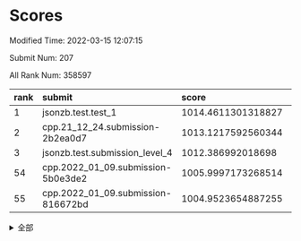 # Scores

Modified Time: 2022-03-15 12:07:15

Submit Num: 207

All Rank Num: 358597

| rank |               submit               |       score        |       sigma        | pk_num |
| :--- | :--------------------------------- | :----------------- | :----------------- | :----- |
| 1    | jsonzb.test.test_1                 | 1014.4611301318827 | 0.8251398324272431 | 6928   |
| 2    | cpp.21_12_24.submission-2b2ea0d7   | 1013.1217592560344 | 0.8159936407048742 | 6932   |
| 3    | jsonzb.test.submission_level_4     | 1012.386992018698  | 0.7949920535990296 | 6930   |
| 54   | cpp.2022_01_09.submission-5b0e3de2 | 1005.9997173268514 | 0.7147477272813955 | 6930   |
| 55   | cpp.2022_01_09.submission-816672bd | 1004.9523654887255 | 0.7203912249376613 | 6925   |


<details>
<summary>全部</summary>

| rank |                 submit                 |       score        |       sigma        | pk_num |
| :--- | :------------------------------------- | :----------------- | :----------------- | :----- |
| 1    | jsonzb.test.test_1                     | 1014.4611301318827 | 0.8251398324272431 | 6928   |
| 2    | cpp.21_12_24.submission-2b2ea0d7       | 1013.1217592560344 | 0.8159936407048742 | 6932   |
| 3    | jsonzb.test.submission_level_4         | 1012.386992018698  | 0.7949920535990296 | 6930   |
| 4    | gobigger.level_3.submission_level_3_31 | 1011.3909357517593 | 0.7506632131474547 | 6927   |
| 5    | gobigger.level_3.submission_level_3_43 | 1011.2363364514732 | 0.7725697633428299 | 6920   |
| 6    | gobigger.level_3.submission_level_3_35 | 1011.2253102225216 | 0.7707188749971404 | 6931   |
| 7    | gobigger.level_3.submission_level_3_1  | 1011.1775925735428 | 0.7592241331852903 | 6928   |
| 8    | gobigger.level_3.submission_level_3_49 | 1011.1585049905117 | 0.7604083436163955 | 6929   |
| 9    | gobigger.level_3.submission_level_3_4  | 1011.1343303959331 | 0.7765076058268722 | 6930   |
| 10   | gobigger.level_3.submission_level_3_20 | 1011.0696203156888 | 0.7542832547511213 | 6931   |
| 11   | gobigger.level_3.submission_level_3_45 | 1010.9516171356311 | 0.7856411451123462 | 6932   |
| 12   | gobigger.level_3.submission_level_3_17 | 1010.8532619494252 | 0.774876749032896  | 6927   |
| 13   | gobigger.level_3.submission_level_3_16 | 1010.7711154191683 | 0.7550453042058697 | 6930   |
| 14   | gobigger.level_3.submission_level_3_18 | 1010.6802909693868 | 0.7741324634612962 | 6930   |
| 15   | gobigger.level_3.submission_level_3_38 | 1010.5882812799257 | 0.7758245095085559 | 6932   |
| 16   | gobigger.level_3.submission_level_3_12 | 1010.54571944358   | 0.7687636587421796 | 6932   |
| 17   | gobigger.level_3.submission_level_3_22 | 1010.5403077526902 | 0.7590204352462184 | 6931   |
| 18   | gobigger.level_3.submission_level_3_39 | 1010.5309052634772 | 0.7731760881371115 | 6933   |
| 19   | gobigger.level_3.submission_level_3_33 | 1010.5099647607296 | 0.7515373824658929 | 6927   |
| 20   | gobigger.level_3.submission_level_3_10 | 1010.492758441507  | 0.7507117765497617 | 6927   |
| 21   | gobigger.level_3.submission_level_3_15 | 1010.4772315197623 | 0.7546000933889412 | 6928   |
| 22   | gobigger.level_3.submission_level_3_13 | 1010.4679191218097 | 0.7432560663442791 | 6930   |
| 23   | gobigger.level_3.submission_level_3_11 | 1010.4183570222134 | 0.748235814103726  | 6930   |
| 24   | gobigger.level_3.submission_level_3_6  | 1010.3040878495914 | 0.7783876890421055 | 6931   |
| 25   | gobigger.level_3.submission_level_3_24 | 1010.2851491882273 | 0.7644855378910927 | 6930   |
| 26   | gobigger.level_3.submission_level_3_14 | 1010.2326062492302 | 0.7528139276856389 | 6929   |
| 27   | gobigger.level_3.submission_level_3_40 | 1010.1284850619309 | 0.7643829292658009 | 6930   |
| 28   | gobigger.level_3.submission_level_3_47 | 1010.0874102152869 | 0.7611875295370905 | 6934   |
| 29   | gobigger.level_3.submission_level_3_36 | 1010.0559071539304 | 0.7619938526966323 | 6929   |
| 30   | gobigger.level_3.submission_level_3_9  | 1010.0392871039662 | 0.76186044019755   | 6931   |
| 31   | gobigger.level_3.submission_level_3_48 | 1010.007112704885  | 0.7686491787658469 | 6935   |
| 32   | gobigger.level_3.submission_level_3_27 | 1009.9818457398464 | 0.7660351577892308 | 6931   |
| 33   | gobigger.level_3.submission_level_3_8  | 1009.9695881498462 | 0.7675080487662872 | 6937   |
| 34   | gobigger.level_3.submission_level_3_5  | 1009.9499541698342 | 0.7674058573357502 | 6930   |
| 35   | gobigger.level_3.submission_level_3_29 | 1009.904250688895  | 0.7378525341283904 | 6928   |
| 36   | gobigger.level_3.submission_level_3_2  | 1009.8705001694951 | 0.7498807139476014 | 6931   |
| 37   | gobigger.level_3.submission_level_3_26 | 1009.8458446337725 | 0.7455375483530238 | 6929   |
| 38   | gobigger.level_3.submission_level_3_3  | 1009.7780516986978 | 0.7531359809562018 | 6927   |
| 39   | gobigger.level_3.submission_level_3_46 | 1009.6833610559762 | 0.7677995443658222 | 6930   |
| 40   | gobigger.level_3.submission_level_3_28 | 1009.6264325554687 | 0.7673315910327277 | 6930   |
| 41   | gobigger.level_3.submission_level_3_37 | 1009.6087361164939 | 0.7528538727410045 | 6929   |
| 42   | gobigger.level_3.submission_level_3_23 | 1009.564320649369  | 0.7428016154472694 | 6929   |
| 43   | gobigger.level_3.submission_level_3_41 | 1009.5335397944059 | 0.7417046157836584 | 6928   |
| 44   | gobigger.level_3.submission_level_3_42 | 1009.450976946025  | 0.7608416300390373 | 6931   |
| 45   | gobigger.level_3.submission_level_3_19 | 1009.3207344584383 | 0.7456867834925096 | 6929   |
| 46   | gobigger.level_3.submission_level_3_44 | 1009.2779151698016 | 0.768321405492077  | 6925   |
| 47   | gobigger.level_3.submission_level_3_25 | 1009.1972358460632 | 0.7433438957954953 | 6932   |
| 48   | gobigger.level_3.submission_level_3_30 | 1009.0530041079902 | 0.7448984048052084 | 6929   |
| 49   | gobigger.level_3.submission_level_3_21 | 1008.9319471550237 | 0.7497342739769022 | 6930   |
| 50   | gobigger.level_3.submission_level_3_7  | 1008.923282038938  | 0.7338529180220135 | 6926   |
| 51   | gobigger.level_3.submission_level_3_34 | 1008.4996870980597 | 0.7704324849319931 | 6928   |
| 52   | gobigger.level_3.submission_level_3_32 | 1008.4733489405421 | 0.7561055136255332 | 6928   |
| 53   | gobigger.level_3.submission_level_3_0  | 1007.468386876696  | 0.7325669803532232 | 6928   |
| 54   | cpp.2022_01_09.submission-5b0e3de2     | 1005.9997173268514 | 0.7147477272813955 | 6930   |
| 55   | cpp.2022_01_09.submission-816672bd     | 1004.9523654887255 | 0.7203912249376613 | 6925   |
| 56   | gobigger.level_1.submission_level_1_7  | 1004.44088270802   | 0.7211756581822242 | 6930   |
| 57   | gobigger.level_1.submission_level_1_35 | 1004.2978761617961 | 0.7330070287538037 | 6928   |
| 58   | gobigger.level_1.submission_level_1_27 | 1004.2220283145881 | 0.7223204136946287 | 6927   |
| 59   | gobigger.level_1.submission_level_1_4  | 1004.2027896019704 | 0.704590625085004  | 6930   |
| 60   | gobigger.level_1.submission_level_1_17 | 1004.1137574782496 | 0.726047259027488  | 6932   |
| 61   | gobigger.level_1.submission_level_1_1  | 1004.0849296102955 | 0.7206048064202479 | 6928   |
| 62   | gobigger.level_1.submission_level_1_11 | 1004.0504544067173 | 0.7112351793182309 | 6928   |
| 63   | gobigger.level_1.submission_level_1_19 | 1004.0213205816945 | 0.7246121475199566 | 6927   |
| 64   | gobigger.level_1.submission_level_1_9  | 1003.8685292660309 | 0.7134607486920586 | 6934   |
| 65   | gobigger.level_1.submission_level_1_47 | 1003.7766633280442 | 0.7181359406253779 | 6931   |
| 66   | gobigger.level_1.submission_level_1_37 | 1003.7416218490517 | 0.7227268653339324 | 6932   |
| 67   | gobigger.level_1.submission_level_1_32 | 1003.7067783686535 | 0.7167215765145869 | 6927   |
| 68   | gobigger.level_1.submission_level_1_14 | 1003.6839325485585 | 0.7172524928739497 | 6932   |
| 69   | gobigger.level_1.submission_level_1_16 | 1003.6791655809554 | 0.7104677927193477 | 6932   |
| 70   | gobigger.level_1.submission_level_1_21 | 1003.6344569789738 | 0.714521746986835  | 6927   |
| 71   | gobigger.level_1.submission_level_1_2  | 1003.6146231368849 | 0.7173833999819813 | 6934   |
| 72   | gobigger.level_1.submission_level_1_26 | 1003.5554435562141 | 0.697592961589104  | 6927   |
| 73   | gobigger.level_1.submission_level_1_13 | 1003.5188062917364 | 0.7149942556421907 | 6934   |
| 74   | gobigger.level_1.submission_level_1_34 | 1003.4748693604421 | 0.7251016032142693 | 6929   |
| 75   | gobigger.level_1.submission_level_1_42 | 1003.4724771826452 | 0.7134465369527103 | 6922   |
| 76   | gobigger.level_1.submission_level_1_5  | 1003.4253933124904 | 0.710176130319083  | 6927   |
| 77   | gobigger.level_1.submission_level_1_24 | 1003.3286893309477 | 0.7170957043667352 | 6924   |
| 78   | gobigger.level_1.submission_level_1_18 | 1003.3215534031202 | 0.7156297201057462 | 6937   |
| 79   | gobigger.level_1.submission_level_1_43 | 1003.3056326819586 | 0.719729809554467  | 6930   |
| 80   | gobigger.level_1.submission_level_1_15 | 1003.267853063729  | 0.7124792556109922 | 6929   |
| 81   | gobigger.level_1.submission_level_1_39 | 1003.2585135202346 | 0.7198844714944949 | 6928   |
| 82   | gobigger.level_1.submission_level_1_41 | 1003.1949676873878 | 0.7259145414307375 | 6927   |
| 83   | gobigger.level_1.submission_level_1_20 | 1003.1481838022196 | 0.704509918000522  | 6925   |
| 84   | gobigger.level_1.submission_level_1_45 | 1003.1222749265854 | 0.7126228382257449 | 6932   |
| 85   | gobigger.level_1.submission_level_1_22 | 1003.063939851759  | 0.7152306987942655 | 6928   |
| 86   | gobigger.level_1.submission_level_1_48 | 1003.062241018096  | 0.7105461671377268 | 6926   |
| 87   | gobigger.level_1.submission_level_1_40 | 1002.9772523772284 | 0.7068800965369815 | 6928   |
| 88   | gobigger.level_1.submission_level_1_29 | 1002.8896050583427 | 0.7149912609698557 | 6930   |
| 89   | gobigger.level_1.submission_level_1_49 | 1002.8203543169944 | 0.7049288993577346 | 6928   |
| 90   | gobigger.level_1.submission_level_1_31 | 1002.8017222689581 | 0.711105724514171  | 6929   |
| 91   | gobigger.level_1.submission_level_1_12 | 1002.7942202045954 | 0.7048212266743166 | 6925   |
| 92   | gobigger.level_1.submission_level_1_10 | 1002.733615426719  | 0.7173155248300135 | 6936   |
| 93   | gobigger.level_1.submission_level_1_46 | 1002.7117218080305 | 0.7139413439154658 | 6931   |
| 94   | gobigger.level_1.submission_level_1_36 | 1002.5311936929685 | 0.7172648048803433 | 6933   |
| 95   | gobigger.level_1.submission_level_1_44 | 1002.4871207806252 | 0.7060598844864292 | 6930   |
| 96   | gobigger.level_1.submission_level_1_0  | 1002.485104012913  | 0.7163664242489325 | 6933   |
| 97   | gobigger.level_1.submission_level_1_28 | 1002.4685141997804 | 0.7052602316565904 | 6932   |
| 98   | gobigger.level_1.submission_level_1_23 | 1002.4583775045479 | 0.7057661143073989 | 6930   |
| 99   | gobigger.level_1.submission_level_1_8  | 1002.4134411358059 | 0.7073072043137303 | 6927   |
| 100  | gobigger.level_1.submission_level_1_25 | 1002.3917171273363 | 0.713808876162328  | 6929   |
| 101  | gobigger.level_1.submission_level_1_30 | 1002.3495121276977 | 0.7164905003056806 | 6932   |
| 102  | gobigger.level_1.submission_level_1_38 | 1002.3199587633574 | 0.7118023041595054 | 6928   |
| 103  | gobigger.level_1.submission_level_1_33 | 1002.310140341547  | 0.7065314045124327 | 6936   |
| 104  | gobigger.level_1.submission_level_1_6  | 1002.1552012075516 | 0.7126802671421482 | 6933   |
| 105  | gobigger.level_1.submission_level_1_3  | 1002.0351164539667 | 0.7095617718340271 | 6932   |
| 106  | gobigger.random.submission_random_19   | 997.4645355386155  | 0.71514762018371   | 6929   |
| 107  | gobigger.random.submission_random_23   | 997.356859969239   | 0.698943884259205  | 6925   |
| 108  | gobigger.random.submission_random_48   | 997.2393121277496  | 0.7121480136783244 | 6933   |
| 109  | gobigger.random.submission_random_39   | 997.1454376577743  | 0.7044980155686461 | 6925   |
| 110  | gobigger.random.submission_random_25   | 996.9114817735132  | 0.7112269611115076 | 6927   |
| 111  | gobigger.random.submission_random_4    | 996.9042951383104  | 0.6962349098871085 | 6927   |
| 112  | gobigger.random.submission_random_13   | 996.9041632877211  | 0.7013266252151479 | 6931   |
| 113  | gobigger.random.submission_random_22   | 996.8203749687618  | 0.702772176254599  | 6928   |
| 114  | gobigger.random.submission_random_20   | 996.7989033242695  | 0.7095002550221897 | 6929   |
| 115  | gobigger.random.submission_random_9    | 996.6545315454042  | 0.7156557061568013 | 6926   |
| 116  | gobigger.random.submission_random_36   | 996.5583676023206  | 0.7111977932940463 | 6931   |
| 117  | gobigger.random.submission_random_29   | 996.3760248271251  | 0.7053753491305308 | 6930   |
| 118  | gobigger.random.submission_random_33   | 996.3596024073069  | 0.7019787690056165 | 6927   |
| 119  | gobigger.random.submission_random_17   | 996.216984249328   | 0.7021775281965789 | 6929   |
| 120  | gobigger.random.submission_random_21   | 996.1640577600012  | 0.7133543619045003 | 6926   |
| 121  | gobigger.random.submission_random_42   | 996.1005280737625  | 0.7118668827448962 | 6932   |
| 122  | gobigger.random.submission_random_30   | 996.0726687632217  | 0.7298780275447372 | 6929   |
| 123  | gobigger.random.submission_random_45   | 996.0374082162385  | 0.718392702502322  | 6930   |
| 124  | gobigger.random.submission_random_15   | 995.9973902923871  | 0.7273708205856285 | 6929   |
| 125  | gobigger.random.submission_random_0    | 995.9751819945096  | 0.700436615920292  | 6932   |
| 126  | gobigger.random.submission_random_10   | 995.948826376468   | 0.716929335014317  | 6927   |
| 127  | gobigger.random.submission_random_18   | 995.9429484585694  | 0.720120951307257  | 6934   |
| 128  | gobigger.random.submission_random_7    | 995.9205706426749  | 0.7280478525085169 | 6936   |
| 129  | gobigger.random.submission_random_16   | 995.8821796097668  | 0.7192414229602441 | 6927   |
| 130  | gobigger.random.submission_random_27   | 995.8459231596881  | 0.7097669938366185 | 6933   |
| 131  | gobigger.random.submission_random_28   | 995.8141853025455  | 0.7173328187158138 | 6927   |
| 132  | gobigger.random.submission_random_6    | 995.8134004683919  | 0.7019398478039204 | 6931   |
| 133  | gobigger.random.submission_random_5    | 995.7787228947017  | 0.7213568511661334 | 6926   |
| 134  | gobigger.random.submission_random_47   | 995.7575942928934  | 0.7117814996827307 | 6931   |
| 135  | gobigger.random.submission_random_3    | 995.7419640304203  | 0.6920556206030299 | 6933   |
| 136  | gobigger.random.submission_random_34   | 995.7365289088326  | 0.7136513055728821 | 6931   |
| 137  | gobigger.random.submission_random_49   | 995.7141566086286  | 0.7041691555213698 | 6927   |
| 138  | gobigger.random.submission_random_43   | 995.706090687372   | 0.7172127651514186 | 6935   |
| 139  | gobigger.random.submission_random_41   | 995.6578123617162  | 0.7036877105955252 | 6928   |
| 140  | gobigger.random.submission_random_12   | 995.6311604614402  | 0.7222834541209598 | 6926   |
| 141  | gobigger.random.submission_random_26   | 995.5973446987192  | 0.7156574245856256 | 6924   |
| 142  | gobigger.random.submission_random_32   | 995.5390011152099  | 0.729821687194099  | 6936   |
| 143  | gobigger.random.submission_random_35   | 995.5035682802137  | 0.7023449623283397 | 6927   |
| 144  | gobigger.random.submission_random_37   | 995.478906547846   | 0.6999000661535496 | 6928   |
| 145  | gobigger.random.submission_random_31   | 995.4787579806928  | 0.7086140136141702 | 6927   |
| 146  | gobigger.random.submission_random_24   | 995.4770578286974  | 0.7145370370436274 | 6931   |
| 147  | gobigger.random.submission_random_14   | 995.4613174067148  | 0.7088729325256492 | 6929   |
| 148  | gobigger.random.submission_random_2    | 995.4080991509994  | 0.7018734874407975 | 6926   |
| 149  | gobigger.random.submission_random_46   | 995.3283673212203  | 0.714147342762421  | 6928   |
| 150  | gobigger.random.submission_random_8    | 995.0740190250045  | 0.7035430775415147 | 6929   |
| 151  | gobigger.random.submission_random_44   | 995.0716389216927  | 0.727046243990415  | 6935   |
| 152  | gobigger.random.submission_random_40   | 995.0439505813292  | 0.714969622647264  | 6928   |
| 153  | gobigger.random.submission_random_38   | 994.9692593943811  | 0.7230414984201364 | 6928   |
| 154  | gobigger.random.submission_random_11   | 994.9466683812736  | 0.7092873830440498 | 6930   |
| 155  | gobigger.level_2.submission_level_2_49 | 994.3794356922959  | 0.7427263365898181 | 6933   |
| 156  | gobigger.random.submission_random_1    | 994.1476297237087  | 0.7198927074964885 | 6930   |
| 157  | gobigger.level_2.submission_level_2_33 | 993.9916867724869  | 0.7285407007335609 | 6927   |
| 158  | gobigger.level_2.submission_level_2_41 | 993.8015688889467  | 0.7372585083615496 | 6933   |
| 159  | gobigger.level_2.submission_level_2_10 | 993.5486285157708  | 0.729718399401425  | 6930   |
| 160  | gobigger.level_2.submission_level_2_46 | 993.3367155084563  | 0.7335367721907956 | 6925   |
| 161  | gobigger.level_2.submission_level_2_44 | 993.1305611465775  | 0.7279859949897252 | 6934   |
| 162  | gobigger.level_2.submission_level_2_47 | 993.1162304201478  | 0.7384687364702076 | 6932   |
| 163  | gobigger.level_2.submission_level_2_23 | 993.0422818284688  | 0.7431585592915654 | 6930   |
| 164  | gobigger.level_2.submission_level_2_30 | 993.0102128694033  | 0.739644304146966  | 6932   |
| 165  | gobigger.level_2.submission_level_2_42 | 993.0050975488518  | 0.7639385579508868 | 6932   |
| 166  | gobigger.level_2.submission_level_2_19 | 992.9840557197427  | 0.7421906568600323 | 6928   |
| 167  | gobigger.level_2.submission_level_2_34 | 992.8376151586357  | 0.7626813446825098 | 6936   |
| 168  | gobigger.level_2.submission_level_2_2  | 992.7711821980317  | 0.7218593898249016 | 6927   |
| 169  | gobigger.level_2.submission_level_2_36 | 992.562421813221   | 0.7377273346381412 | 6931   |
| 170  | gobigger.level_2.submission_level_2_27 | 992.5168798098507  | 0.7374935275331332 | 6929   |
| 171  | gobigger.level_2.submission_level_2_31 | 992.4222926852515  | 0.7404078538144442 | 6928   |
| 172  | gobigger.level_2.submission_level_2_25 | 992.3865027509654  | 0.7603036710891834 | 6928   |
| 173  | gobigger.level_2.submission_level_2_28 | 992.369930377431   | 0.7589005808983256 | 6928   |
| 174  | gobigger.level_2.submission_level_2_39 | 992.2708429913519  | 0.7490589452067996 | 6925   |
| 175  | gobigger.level_2.submission_level_2_35 | 992.2146929960609  | 0.7548190617348065 | 6925   |
| 176  | gobigger.level_2.submission_level_2_43 | 992.1847376865151  | 0.7538007294354476 | 6932   |
| 177  | gobigger.level_2.submission_level_2_38 | 992.0967377880613  | 0.7405757926640216 | 6930   |
| 178  | gobigger.level_2.submission_level_2_26 | 992.0353786622405  | 0.727405685202653  | 6930   |
| 179  | gobigger.level_2.submission_level_2_22 | 991.9760097613567  | 0.7393705795036891 | 6933   |
| 180  | gobigger.level_2.submission_level_2_7  | 991.9443837219128  | 0.754885597891824  | 6931   |
| 181  | gobigger.level_2.submission_level_2_6  | 991.9206250825632  | 0.7493263447788443 | 6921   |
| 182  | gobigger.level_2.submission_level_2_15 | 991.9135029420589  | 0.7407647369072672 | 6923   |
| 183  | gobigger.level_2.submission_level_2_14 | 991.8985393015946  | 0.7544282821304662 | 6932   |
| 184  | gobigger.level_2.submission_level_2_29 | 991.8910105786439  | 0.7472108269512685 | 6928   |
| 185  | gobigger.level_2.submission_level_2_16 | 991.8815012213616  | 0.7531322253545385 | 6928   |
| 186  | gobigger.level_2.submission_level_2_20 | 991.8048877407781  | 0.7367172443721456 | 6931   |
| 187  | gobigger.level_2.submission_level_2_40 | 991.7677114697063  | 0.7458287840226356 | 6926   |
| 188  | gobigger.level_2.submission_level_2_12 | 991.7466437769073  | 0.7443961095410795 | 6928   |
| 189  | gobigger.level_2.submission_level_2_45 | 991.7266948829401  | 0.7641848064479349 | 6929   |
| 190  | gobigger.level_2.submission_level_2_11 | 991.7126727253828  | 0.7346130027861846 | 6923   |
| 191  | gobigger.level_2.submission_level_2_13 | 991.6742233887579  | 0.7552860696537842 | 6929   |
| 192  | gobigger.level_2.submission_level_2_5  | 991.6679217257196  | 0.7528387442478949 | 6928   |
| 193  | gobigger.level_2.submission_level_2_48 | 991.5528411450144  | 0.7401030705807609 | 6929   |
| 194  | gobigger.level_2.submission_level_2_17 | 991.4992709516832  | 0.7543673629413138 | 6928   |
| 195  | gobigger.level_2.submission_level_2_1  | 991.4965387477723  | 0.7626265239526814 | 6931   |
| 196  | gobigger.level_2.submission_level_2_9  | 991.4230200679651  | 0.7556910069125816 | 6927   |
| 197  | gobigger.level_2.submission_level_2_0  | 991.3655734152508  | 0.7448989435535227 | 6931   |
| 198  | gobigger.level_2.submission_level_2_21 | 991.3550398288166  | 0.762918924911784  | 6929   |
| 199  | gobigger.level_2.submission_level_2_32 | 991.3221805117238  | 0.766762795960943  | 6930   |
| 200  | gobigger.level_2.submission_level_2_8  | 991.1271869654627  | 0.7444033829439299 | 6926   |
| 201  | gobigger.level_2.submission_level_2_4  | 991.121425147685   | 0.7350456217927087 | 6929   |
| 202  | gobigger.level_2.submission_level_2_24 | 990.8599704957419  | 0.7614678069576324 | 6929   |
| 203  | gobigger.level_2.submission_level_2_3  | 990.4488020015147  | 0.7565617908766069 | 6930   |
| 204  | gobigger.level_2.submission_level_2_37 | 990.2215661359674  | 0.7750671909341358 | 6927   |
| 205  | gobigger.level_2.submission_level_2_18 | 990.0057314149439  | 0.7686189437029591 | 6932   |
| 206  | gobigger.none.submission_none_0        | 977.9516004656765  | 1.3197765835760011 | 6931   |
| 207  | gobigger.none.submission_none_1        | 974.7689695137407  | 1.561267352612487  | 6934   |

</details>